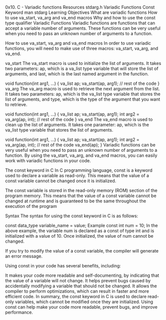 0x10. C - Variadic functions
Resources
stdarg.h
Variadic Functions
Const Keyword
man stdarg
Learning Objectives
What are variadic functions
How to use va_start, va_arg and va_end macros
Why and how to use the const type qualifier
Variadic Functions
Variadic functions are functions that can accept a variable number of arguments. These functions can be very useful when you need to pass an unknown number of arguments to a function.

How to use va_start, va_arg and va_end macros
In order to use variadic functions, you will need to make use of three macros: va_start, va_arg, and va_end.

va_start
The va_start macro is used to initialize the list of arguments. It takes two parameters: ap, which is a va_list type variable that will store the list of arguments, and last, which is the last named argument in the function.

void function(int arg1, ...) {
    va_list ap;
    va_start(ap, arg1);
    // rest of the code
}
va_arg
The va_arg macro is used to retrieve the next argument from the list. It takes two parameters: ap, which is the va_list type variable that stores the list of arguments, and type, which is the type of the argument that you want to retrieve.

void function(int arg1, ...) {
    va_list ap;
    va_start(ap, arg1);
    int arg2 = va_arg(ap, int);
    // rest of the code
}
va_end
The va_end macro is used to clean up the list of arguments. It takes one parameter: ap, which is the va_list type variable that stores the list of arguments.

void function(int arg1, ...) {
    va_list ap;
    va_start(ap, arg1);
    int arg2 = va_arg(ap, int);
    // rest of the code
    va_end(ap);
}
Variadic functions can be very useful when you need to pass an unknown number of arguments to a function. By using the va_start, va_arg, and va_end macros, you can easily work with variadic functions in your code.

The const keyword in C
In C programming language, const is a keyword used to declare a variable as read-only. This means that the value of a const variable cannot be changed once it is initialized.

The const variable is stored in the read-only memory (ROM) section of the program memory. This means that the value of a const variable cannot be changed at runtime and is guaranteed to be the same throughout the execution of the program

Syntax
The syntax for using the const keyword in C is as follows:

const data_type variable_name = value;
Example
const int num = 10;
In the above example, the variable num is declared as a const of type int and is initialized with a value of 10. Once initialized, the value of num cannot be changed.

If you try to modify the value of a const variable, the compiler will generate an error message.

Using const in your code has several benefits, including:

It makes your code more readable and self-documenting, by indicating that the value of a variable will not change.
It helps prevent bugs caused by accidentally modifying a variable that should not be changed.
It allows the compiler to perform optimizations, which can result in faster and more efficient code.
In summary, the const keyword in C is used to declare read-only variables, which cannot be modified once they are initialized. Using const can help make your code more readable, prevent bugs, and improve performance.
